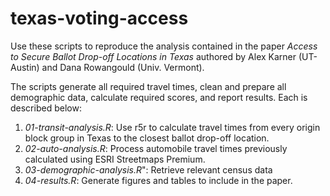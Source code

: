 # texas-voting-access

Use these scripts to reproduce the analysis contained in the paper *Access to Secure Ballot Drop-off Locations in Texas* authored by Alex Karner (UT-Austin) and Dana Rowangould (Univ. Vermont). 

The scripts generate all required travel times, clean and prepare all demographic data, calculate required scores, and report results. Each is described below:
1. *01-transit-analysis.R*: Use r5r to calculate travel times from every origin block group in Texas to the closest ballot drop-off location. 
2. *02-auto-analysis.R*: Process automobile travel times previously calculated using ESRI Streetmaps Premium. 
3. *03-demographic-analysis.R*": Retrieve relevant census data 
4. *04-results.R*: Generate figures and tables to include in the paper. 